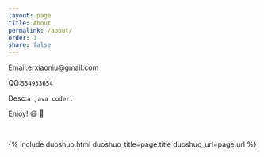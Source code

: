 ```yaml
---
layout: page
title: About
permalink: /about/
order: 1
share: false
---
```



Email:<a href="mailto:erxiaoniu@gmail.com">erxiaoniu@gmail.com</a>

QQ:`554933654` <br/>

Desc:`a java coder.` <br/>

Enjoy! :smiley: :gift_heart:

<br/>

{% include duoshuo.html duoshuo_title=page.title  duoshuo_url=page.url %}


